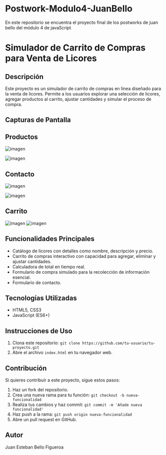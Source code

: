 # Postwork-Modulo4-JuanBello
En este repositorio se encuentra el proyecto final de los postworks de juan bello del módulo 4 de javaScript
# Simulador de Carrito de Compras para Venta de Licores

## Descripción

Este proyecto es un simulador de carrito de compras en línea diseñado para la venta de licores. Permite a los usuarios explorar una selección de licores, agregar productos al carrito, ajustar cantidades y simular el proceso de compra.

## Capturas de Pantalla
## Productos 
![imagen](https://github.com/jbellof/Postwork-Modulo4-JuanBello/assets/90292783/b412807c-8b78-42a3-8b05-1112895ba979)

![imagen](https://github.com/jbellof/Postwork-Modulo4-JuanBello/assets/90292783/6f5fcbae-35e7-4b75-a3f7-17ae7a85614e)
## Contacto 
![imagen](https://github.com/jbellof/Postwork-Modulo4-JuanBello/assets/90292783/217019b2-3f6c-4e35-a1d3-7d95b7099b38)

![imagen](https://github.com/jbellof/Postwork-Modulo4-JuanBello/assets/90292783/c68c61d5-777f-47c5-9d1a-a0b0947ae8e1)
## Carrito 
![imagen](https://github.com/jbellof/Postwork-Modulo4-JuanBello/assets/90292783/0c440c40-5572-4219-90b0-8e090739e111)
![imagen](https://github.com/jbellof/Postwork-Modulo4-JuanBello/assets/90292783/aa5a8874-0d98-4921-86ef-25224387f052)


## Funcionalidades Principales

- Catálogo de licores con detalles como nombre, descripción y precio.
- Carrito de compras interactivo con capacidad para agregar, eliminar y ajustar cantidades.
- Calculadora de total en tiempo real.
- Formulario de compra simulado para la recolección de información esencial.
- Formulario de contacto.

## Tecnologías Utilizadas

- HTML5, CSS3
- JavaScript (ES6+)

## Instrucciones de Uso

1. Clona este repositorio: `git clone https://github.com/tu-usuario/tu-proyecto.git`
2. Abre el archivo `index.html` en tu navegador web.

## Contribución

Si quieres contribuir a este proyecto, sigue estos pasos:

1. Haz un fork del repositorio.
2. Crea una nueva rama para tu función: `git checkout -b nueva-funcionalidad`
3. Realiza tus cambios y haz commit: `git commit -m 'Añade nueva funcionalidad'`
4. Haz push a la rama: `git push origin nueva-funcionalidad`
5. Abre un pull request en GitHub.

## Autor

Juan Esteban Bello Figueroa 

